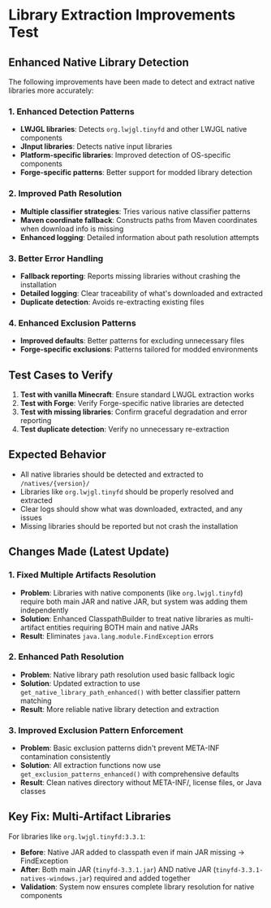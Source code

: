 # Library Extraction Improvements Test

## Enhanced Native Library Detection

The following improvements have been made to detect and extract native libraries more accurately:

### 1. Enhanced Detection Patterns
- **LWJGL libraries**: Detects `org.lwjgl.tinyfd` and other LWJGL native components
- **JInput libraries**: Detects native input libraries
- **Platform-specific libraries**: Improved detection of OS-specific components
- **Forge-specific patterns**: Better support for modded library detection

### 2. Improved Path Resolution
- **Multiple classifier strategies**: Tries various native classifier patterns
- **Maven coordinate fallback**: Constructs paths from Maven coordinates when download info is missing
- **Enhanced logging**: Detailed information about path resolution attempts

### 3. Better Error Handling
- **Fallback reporting**: Reports missing libraries without crashing the installation
- **Detailed logging**: Clear traceability of what's downloaded and extracted
- **Duplicate detection**: Avoids re-extracting existing files

### 4. Enhanced Exclusion Patterns
- **Improved defaults**: Better patterns for excluding unnecessary files
- **Forge-specific exclusions**: Patterns tailored for modded environments

## Test Cases to Verify

1. **Test with vanilla Minecraft**: Ensure standard LWJGL extraction works
2. **Test with Forge**: Verify Forge-specific native libraries are detected
3. **Test with missing libraries**: Confirm graceful degradation and error reporting
4. **Test duplicate detection**: Verify no unnecessary re-extraction

## Expected Behavior

- All native libraries should be detected and extracted to `/natives/{version}/`
- Libraries like `org.lwjgl.tinyfd` should be properly resolved and extracted
- Clear logs should show what was downloaded, extracted, and any issues
- Missing libraries should be reported but not crash the installation

## Changes Made (Latest Update)

### 1. Fixed Multiple Artifacts Resolution
- **Problem**: Libraries with native components (like `org.lwjgl.tinyfd`) require both main JAR and native JAR, but system was adding them independently
- **Solution**: Enhanced ClasspathBuilder to treat native libraries as multi-artifact entities requiring BOTH main and native JARs
- **Result**: Eliminates `java.lang.module.FindException` errors

### 2. Enhanced Path Resolution
- **Problem**: Native library path resolution used basic fallback logic
- **Solution**: Updated extraction to use `get_native_library_path_enhanced()` with better classifier pattern matching
- **Result**: More reliable native library detection and extraction

### 3. Improved Exclusion Pattern Enforcement
- **Problem**: Basic exclusion patterns didn't prevent META-INF contamination consistently
- **Solution**: All extraction functions now use `get_exclusion_patterns_enhanced()` with comprehensive defaults
- **Result**: Clean natives directory without META-INF/, license files, or Java classes

## Key Fix: Multi-Artifact Libraries

For libraries like `org.lwjgl.tinyfd:3.3.1`:
- **Before**: Native JAR added to classpath even if main JAR missing → FindException
- **After**: Both main JAR (`tinyfd-3.3.1.jar`) AND native JAR (`tinyfd-3.3.1-natives-windows.jar`) required and added together
- **Validation**: System now ensures complete library resolution for native components